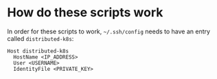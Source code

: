 # How do these scripts work
In order for these scripts to work, `~/.ssh/config` needs to have an entry called `distributed-k8s`:

```
Host distributed-k8s
  HostName <IP_ADDRESS>
  User <USERNAME>
  IdentityFile <PRIVATE_KEY>
```
